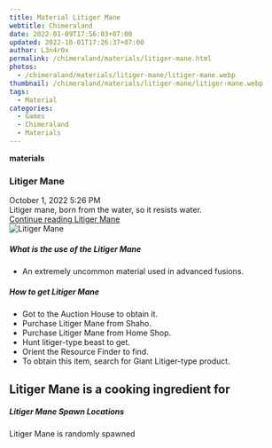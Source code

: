 ```yaml
---
title: Material Litiger Mane
webtitle: Chimeraland
date: 2022-01-09T17:56:03+07:00
updated: 2022-10-01T17:26:37+07:00
author: L3n4r0x
permalink: /chimeraland/materials/litiger-mane.html
photos:
  - /chimeraland/materials/litiger-mane/litiger-mane.webp
thumbnail: /chimeraland/materials/litiger-mane/litiger-mane.webp
tags:
  - Material
categories:
  - Games
  - Chimeraland
  - Materials
---
```


<section id="bootstrap-wrapper">
  <link
    rel="stylesheet"
    href="https://cdn.statically.io/gh/dimaslanjaka/Web-Manajemen/40ac3225/css/bootstrap-4.5-wrapper.css"
  />
  <div
    class="row g-0 border rounded overflow-hidden flex-md-row mb-4 shadow-sm position-relative"
  >
    <div class="col p-4 d-flex flex-column position-static">
      <strong class="d-inline-block mb-2 text-success">materials</strong>
      <h3 class="mb-0">Litiger Mane</h3>
      <div class="mb-1 text-muted">October 1, 2022 5:26 PM</div>
      <div class="mb-2 border p-1">
        Litiger mane, born from the water, so it resists water.
      </div>
      <a href="#" class="stretched-link d-none"
        >Continue reading Litiger Mane</a
      >
    </div>
    <div class="col-auto d-none d-lg-block">
      <img
        src="/chimeraland/materials/litiger-mane/litiger-mane.webp"
        alt="Litiger Mane"
      />
    </div>
  </div>
  <div class="row">
    <div class="col-lg-6 col-12 mb-2">
      <div class="card">
        <div class="card-body">
          <h5 class="card-title">What is the use of the Litiger Mane</h5>
          <div class="card-text">
            <ul>
              <li>An extremely uncommon material used in advanced fusions.</li>
            </ul>
          </div>
        </div>
      </div>
    </div>
    <div class="col-lg-6 col-12 mb-2">
      <div class="card">
        <div class="card-body">
          <h5 class="card-title">How to get Litiger Mane</h5>
          <div class="card-text">
            <ul>
              <li>Got to the Auction House to obtain it.</li>
              <li>Purchase Litiger Mane from Shaho.</li>
              <li>Purchase Litiger Mane from Home Shop.</li>
              <li>Hunt litiger-type beast to get.</li>
              <li>Orient the Resource Finder to find.</li>
              <li>
                To obtain this item, search for Giant Litiger-type product.
              </li>
            </ul>
          </div>
        </div>
      </div>
    </div>
    <div class="col-lg-6 col-12 mb-2">
      <h2 id="cookable">Litiger Mane is a cooking ingredient for</h2>
    </div>
    <div class="col-12 mb-2">
      <h5>Litiger Mane Spawn Locations</h5>
      <p>Litiger Mane is randomly spawned</p>
    </div>
  </div>
</section>